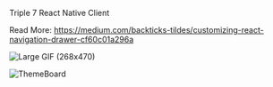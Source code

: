 Triple 7 React Native Client

Read More: https://medium.com/backticks-tildes/customizing-react-navigation-drawer-cf60c01a296a

![Large GIF (268x470)](https://user-images.githubusercontent.com/32720508/86063188-3c553580-ba62-11ea-8f37-8dfe7efc9418.gif)


![ThemeBoard](https://user-images.githubusercontent.com/32720508/86063261-69a1e380-ba62-11ea-831b-895d17ef1bce.png)
